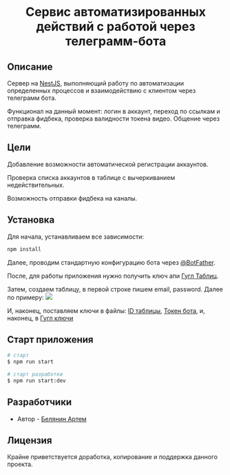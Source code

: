   <h1 align = 'center'> Сервис автоматизированных действий с работой через телеграмм-бота</h1>
  
## Описание

Сервер на [NestJS](https://github.com/nestjs/nest), выполняющий работу по автоматизации определенных процессов и взаимодействию с клиентом через телеграмм бота.
<p>Функционал на данный момент: логин в аккаунт, переход по ссылкам и отправка фидбека, проверка валидности токена видео. Общение через телеграмм.
  
## Цели
<p>Добавление возможности автоматической регистрации аккаунтов.
<p>Проверка списка аккаунтов в таблице с вычеркиванием недействительных.
<p>Возможность отправки фидбека на каналы.
  
## Установка

Для начала, устанавливаем все зависимости:
```bash
npm install
```
<p>Далее, проводим стандартную конфигурацию бота через <a href = 'https://t.me/botFather'>@BotFather<a/>.
<p>После, для работы приложения нужно получить ключ апи <a href = 'https://support.google.com/googleapi/answer/6158862?hl=en'>Гугл Таблиц<a/>.
<p>Затем, создаем таблицу, в первой строке пишем email, password. Далее по примеру: 
  <img src='https://user-images.githubusercontent.com/55236752/209662206-ae58fef4-2e81-4bd5-b26c-7cb25a744742.png'/>
<p>И, наконец, поставляем ключи в файлы: <a href = 'https://github.com/Avangardio/reporter-bot/blob/master/src/Components/Browsers.ts'>ID таблицы<a/>, <a href = 'https://github.com/Avangardio/reporter-bot/blob/master/src/TelegramAPI/TAPI.module.ts'>Токен бота<a/>, и, наконец, в <a href = 'https://github.com/Avangardio/reporter-bot/blob/master/src/conf.ts'>Гугл ключи<a/> 
  
## Старт приложения

```bash
# старт
$ npm run start

# старт разработки
$ npm run start:dev
```

## Разработчики
  
- Автор - [Белянин Артем](https://github.com/Avangardio)

## Лицензия
Крайне приветствуется доработка, копирование и поддержка данного проекта.
